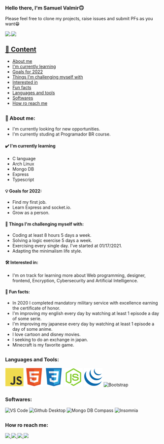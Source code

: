 ### Hello there, I'm Samuel Valmir🙃

<p> Please feel free to clone my projects, raise issues and submit PFs as you want😁 </p>
<div>
  <a href="https://github.com/SamuelValmir">
  <img width="400em" align="center" src="https://github-readme-stats.vercel.app/api?username=samuelvalmir&show_icons=true&theme=dracula&include_all_commits=true&count_private=true"/>
  <img width="400em" align="center" src="https://github-readme-stats.vercel.app/api/top-langs/?username=samuelvalmir&layout=compact&langs_count=16&theme=dracula"/>
</div>

<h2> 📘 Content </h2>
<ul> <li><a href="#about_me"> About me </a> </li>
  <li><a href="#currently_learning"> I'm currently learning </a> </li>
  <li><a href="#goals_for_2022"> Goals for 2022 </a> </li>
  <li><a href="#challenging_myself_with"> Things I'm challenging myself with </a> </li>
  <li><a href="#interested_in"> Interested in </a> </li>
  <li><a href="#fun_facts"> Fun facts </a> </li>
  <li><a href="#languages_and_tools"> Languages and tools </a> </li>
  <li><a href="#softwares"> Softwares </a> </li>
  <li><a href="#how_to_reach_me"> How ro reach me </a> </li>
</ul>
  
##
<h3 id="about_me"> 🤗 About me: </h3>
<ul>
  <li> I'm currently looking for new opportunities. </li>
  <li> I'm currently studing at Programador BR course. </li>
</ul>
  
<h4 id="currently_learning">✔️ I'm currently learning </h4>
<ul>
  <li> C language</li>
  <li> Arch Linux </li>
  <li> Mongo DB </li>
  <li> Express </li>
  <li> Typescript </li>
</ul>
  
<h4 id="goals_for_2022"> 💡 Goals for 2022: </h4>
<ul>
  <li> Find my first job. </li>
  <li> Learn Express and socket.io. </li>
  <li> Grow as a person. </li>
</ul>
  
<h4 id="challenging_myself_with"> 🌱 Things I'm challenging myself with:</h4>
<ul>
  <li> Coding at least 8 hours 5 days a week. </li>
  <li> Solving a logic exercise 5 days a week. </li>
  <li> Exercising every single day. I've started at 01/17/2021. </li>
  <li> Adapting the minimalism life style. </li>
</ul>

<h4 id="interested_in"> 🛠 Interested in: </h4>
<ul>
  <li> I'm on track for learning more about Web programming, designer, frontend, Encryption, Cybersecurity and Artificial Intelligence. </li>
</ul>
  
<h4 id="fun_facts"> 🌴 Fun facts: </h4>
<ul>
  <li> In 2020 I completed mandatory military service with excellence earning the certificate of honor. </li>
  <li> I'm improving my english every day by watching at least 1 episode a day of some serie. </li>
  <li> I'm improving my japanese every day by watching at least 1 episode a day of some anime. </li>
  <li> I love cartoon and disney movies. </li>
  <li> I seeking to do an exchange in japan. </li>
  <li> Minecraft is my favorite game. </li>
</ul>  
  
##
<h3 id="languages_and_tools"> Languages and Tools: </h3>
<div>
  <img width="60em" src="https://github.com/devicons/devicon/blob/master/icons/javascript/javascript-original.svg" title="Javascript">
  <img width="60em" src="https://github.com/devicons/devicon/blob/master/icons/html5/html5-original.svg" title="HTML">
  <img width="60em" src="https://github.com/devicons/devicon/blob/master/icons/css3/css3-original.svg" title="CSS">
  <img width="60em" src="https://github.com/devicons/devicon/blob/master/icons/nodejs/nodejs-original.svg" title="Node JS">
  <img width="60em" src="https://github.com/devicons/devicon/blob/master/icons/jquery/jquery-original.svg" title="Jquery">
  <img width="60em" src="https://cdn.icon-icons.com/icons2/2415/PNG/512/bootstrap_plain_logo_icon_146619.png"  title="Bootstrap">  
</div>
  
##
<h3 id="softwares"> Softwares: </h3>
<div>
  <img width="60em" src="https://cdn.icon-icons.com/icons2/2107/PNG/512/file_type_vscode_icon_130084.png" title="VS Code">
  <img width="60em" src="https://cdn.jim-nielsen.com/macos/128/github-desktop-2021-05-20.png" title="Github Desktop">  
  <img width="60em" src="https://user-images.githubusercontent.com/12401985/69677784-80bec400-1082-11ea-89b2-b2120eb84676.png" title="Mongo DB Compass">  
  <img width="60em" src="https://icons.iconarchive.com/icons/papirus-team/papirus-apps/512/insomnia-icon.png" title="Insomnia">  
  
</div>
  
##
  <h3 id="how_to_reach_me"> How ro reach me: </h3>  
<div>
   <a href="https://www.linkedin.com/in/samuel-valmir-8a92bb218/" target="_blank"> <img src="https://img.shields.io/badge/LinkedIn-0077B5?style=for-the-badge&logo=linkedin&logoColor=white"> </a>  
  <a href="https://api.whatsapp.com/send?phone=5588988224372&text=Hello!%20I%20came%20from%20heaven!%20Just%20kidding%2C%20I%20just%20came%20from%20your%20github." target="_blank"> <img src="https://img.shields.io/badge/WhatsApp-25D366?style=for-the-badge&logo=whatsapp&logoColor=white"> </a>  
   <a href="https://www.instagram.com/ryuzaki_xl/" target="_blank"> <img src="https://img.shields.io/badge/Instagram-E4405F?style=for-the-badge&logo=instagram&logoColor=white"> </a>  
 <a href="mailto:myprogrammingmaterial@gmail.com" target="_blank"> <img src="https://img.shields.io/badge/Gmail-D14836?style=for-the-badge&logo=gmail&logoColor=white"> </a>  
</div>
